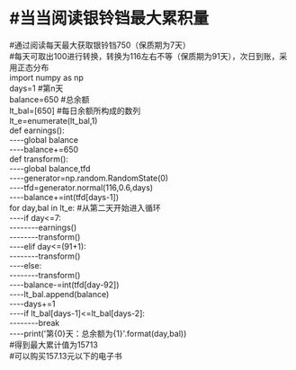 #当当阅读银铃铛最大累积量
========================
#通过阅读每天最大获取银铃铛750（保质期为7天）  
#每天可取出100进行转换，转换为116左右不等（保质期为91天），次日到账，采用正态分布  
import numpy as np  
days=1    #第n天  
balance=650    #总余额  
lt_bal=[650]    #每日余额所构成的数列  
lt_e=enumerate(lt_bal,1)  
def earnings():      
----global balance  
----balance+=650  
def transform():  
----global balance,tfd  
----generator=np.random.RandomState(0)  
----tfd=generator.normal(116,0.6,days)  
----balance+=int(tfd[days-1])  
for day,bal in lt_e:    #从第二天开始进入循环  
----if day<=7:  
--------earnings()  
--------transform()  
----elif day<=(91+1):  
--------transform()  
----else:  
--------transform()  
----balance-=int(tfd[day-92])  
----lt_bal.append(balance)  
----days+=1  
----if lt_bal[days-1]<=lt_bal[days-2]:  
--------break  
----print('第{0}天：总余额为{1}'.format(day,bal))  
#得到最大累计值为15713  
#可以购买157.13元以下的电子书  
